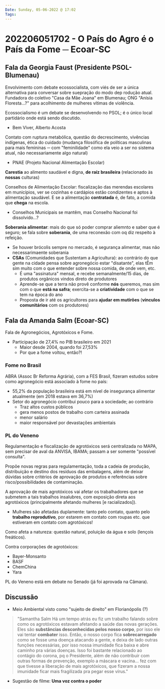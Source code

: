 ```yaml
---
Date: Sunday, 05-06-2022 @ 17:02
Tags: 
---
```

# 202206051702 - O País do Agro é o País da Fome ─ Ecoar-SC
## Fala da Georgia Faust (Presidente PSOL-Blumenau)
Envolvimento com debate ecossocialista, com viés de ser a única alternativa para conversar sobre suepração do modo dep rodução atual.
Fundadora do coletivo "Casa da Mãe Joana" em Blumenau; ONG "Anísia Floresta...?" para acolhimento de mulheres vítimas de violência.

Ecossocialismo é um debate se desenvolvendo no PSOL; é o único local partidário onde está sendo discutido. 
- Bem Viver, Alberto Acosta

Contato com ruptura metabólica, questão do decrescimento, vivências indígenas, ética do cuidado (mudança filosófica de políticas masculinas para mais femininas ─ com "feminilidade" como ela veio a ser no sistema atual, não necessariamente algo natural)

- PNAE (Projeto Nacional Alimentação Escolar)

**Carestia** ao alimento saudável e digna, **de raíz brasileira** (relacionado às **nossas** culturas)

Conselhos de Alimentação Escolar: fiscalização das merendas escolares em municípios, ver se cozinhas e cardápios estão condizentes e aptos à alimentação saudável. E se a alimentação **contratada** é, de fato, a comida que **chega** na escola.
- Conselhos Municipais se mantêm, mas Conselho Nacional foi dissolvido...?

**Soberania alimentar**: mais do que só poder comprar aliemnto e saber que é seguro; se fala sobre **soberania**, de uma reconexão com oq diz respeito à refeição.
- Se houver brócolis sempre no mercado, é segurança alimentar, mas não necessarimaente soberania
- **CSAs** (Comunidades que Sustentam a Agricultura): ao contrário do que gente na cidade pensa sobre agronegócio estar "disatante", elas tÊm sim muito com o que entender sobre nossa comida, de onde vem, etc. 
	- É uma "assinatura" mensal, e recebe semanalmente/15 dias, de produtos orgânicos vindos direto de produtores
	- Aprende-se que a terra não provê conforme **nós** queremos, mas sim com o que **está na safra**; exercita-se a **criatividade** com o que se tem na época do ano
	- Proposta de ir até os agricultores para **ajudar em mutirões** (**vínculos comunitários** com os produtores)

## Fala da Amanda Salm (Ecoar-SC)
Fala de Agronegócios, Agrotóxicos e Fome. 

- Participação de 27,4% no PIB brasileiro em 2021
	- Maior desde 2004, quando foi 27,53%
	- Por que a fome voltou, então?!

### Fome no Brasil
ABRA (Assoc Br Reforma Agrária), com a FES Brasil, fizeram estudos sobre como agronegócio está associado à fome no país:
- 55,2% da população brasileira está em nível de insegurança alimentar atualmente (em 2018 estava em 36,7%)
- Setor do agronegócio contribui pouco para a sociedade; ao contrário
	- Traz altos custos públicos
	- gera menos postos de trabalho com carteira assinada
	- menor salário
	- maior responsável por devastações ambientais

### PL do Veneno
Regulamentação e fiscalização de agrotóxicos será centralizada no MAPA, sem precisar de aval da ANVISA, IBAMA; passam a ser somente "possível consulta".

Propõe novas regras para regulamentação, toda a cadeia de produção, distribuição e destino dos resíduos das embalagens, além de deixar dúvidas sobre critérios de aprovação de produtos e referências sobre risco/possibilidades de contaminação.

A aprovação de mais agrotóxicos vai afetar os trabalhadores que se submetem a tais trabalhos insalubres, com exposição direta aos agrotóxicos (principalmente afetando mulheres [e racializados]). 
- Mulheres são afetadas duplamente: tanto pelo contato, quanto pelo **trabalho reprodutivo**, por estarem em contato com roupas etc. que estiveram em contato com agrotóxicos!

Como afeta a natureza: questão natural, poluição da água e solo (lençois freáticos).

Contra corporações de agrotóxicos:
- Bayer-Monsanto
- BASF
- ChemChina
- Yara

PL do Veneno está em debate no Senado (já foi aprovada na Câmara).


## Discussão
- Meio Ambiental visto como "sujeito de direito" em Florianópolis (?)
> "Samantha Salm
Há um tempo atrás eu fiz um trabalho falando sobre como os agrotóxicos estavam afetando a saúde das novas gerações. Eles são **substâncias desconhecidas pelos nosso corpo**, por isso ele vai tentar **combater** isso. Então, o nosso corpo fica **sobrecarregado** como se fosse uma doença atacando a gente, e deixa de lado outras funções necessárias, por isso nossa imunidade fica baixa e abre caminho pra várias doenças.
Isso foi bastante relacionado ao contágio do corona, pq o Presidente, além de não contribuir com outras formas de prevenção, exemplo a máscara e vacina... fez com que tivesse a liberação de mais agrotóxicos, que fizeram a nossa imunidade ficar mais fragilizada pra pegar esse vírus."

- Sugestão de filme: **Uma voz contra o poder**